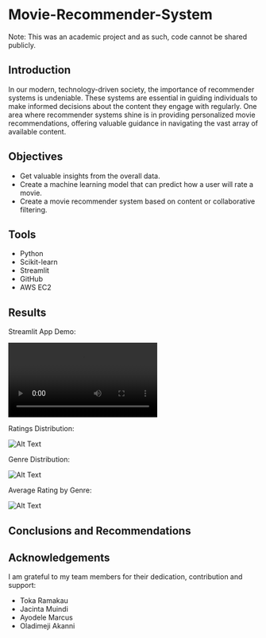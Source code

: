 # Movie-Recommender-System

Note: This was an academic project and as such, code cannot be shared publicly.

## Introduction
In our modern, technology-driven society, the importance of recommender systems is undeniable. These systems are essential in guiding individuals to make informed decisions about the content they engage with regularly. One area where recommender systems shine is in providing personalized movie recommendations, offering valuable guidance in navigating the vast array of available content.

## Objectives
- Get valuable insights from the overall data.
- Create a machine learning model that can predict how a user will rate a movie.
- Create a movie recommender system based on content or collaborative filtering.

## Tools
- Python
- Scikit-learn
- Streamlit
- GitHub
- AWS EC2

## Results

Streamlit App Demo:

![Alt Text](https://github.com/MatiMatlakala/learning_projects/blob/2b3b9de68c718fa85be2c58cf83f745a4a0d64f8/Recommender%20System/app%20demo.mp4)


Ratings Distribution:

![Alt Text](https://github.com/MatiMatlakala/learning_projects/blob/2b3b9de68c718fa85be2c58cf83f745a4a0d64f8/Recommender%20System/ratings-distribution.png)


Genre Distribution:

![Alt Text](https://github.com/MatiMatlakala/learning_projects/blob/2b3b9de68c718fa85be2c58cf83f745a4a0d64f8/Recommender%20System/genre-distribution.png)


Average Rating by Genre:

![Alt Text](https://github.com/MatiMatlakala/learning_projects/blob/2b3b9de68c718fa85be2c58cf83f745a4a0d64f8/Recommender%20System/avg_rating_by_genre.png)


## Conclusions and Recommendations


## Acknowledgements
I am grateful to my team members for their dedication, contribution and support:
- Toka Ramakau
- Jacinta Muindi
- Ayodele Marcus
- Oladimeji Akanni
